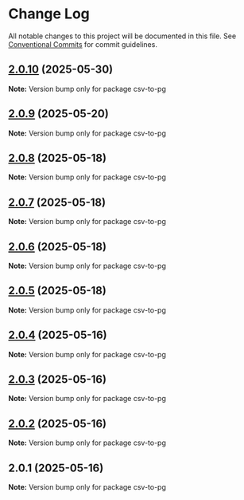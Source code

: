 # Change Log

All notable changes to this project will be documented in this file.
See [Conventional Commits](https://conventionalcommits.org) for commit guidelines.

## [2.0.10](https://github.com/launchql/launchql/compare/csv-to-pg@2.0.9...csv-to-pg@2.0.10) (2025-05-30)

**Note:** Version bump only for package csv-to-pg





## [2.0.9](https://github.com/launchql/launchql/compare/csv-to-pg@2.0.8...csv-to-pg@2.0.9) (2025-05-20)

**Note:** Version bump only for package csv-to-pg





## [2.0.8](https://github.com/launchql/launchql/compare/csv-to-pg@2.0.7...csv-to-pg@2.0.8) (2025-05-18)

**Note:** Version bump only for package csv-to-pg





## [2.0.7](https://github.com/launchql/launchql/compare/csv-to-pg@2.0.6...csv-to-pg@2.0.7) (2025-05-18)

**Note:** Version bump only for package csv-to-pg





## [2.0.6](https://github.com/launchql/launchql/compare/csv-to-pg@2.0.5...csv-to-pg@2.0.6) (2025-05-18)

**Note:** Version bump only for package csv-to-pg





## [2.0.5](https://github.com/launchql/launchql/compare/csv-to-pg@2.0.4...csv-to-pg@2.0.5) (2025-05-18)

**Note:** Version bump only for package csv-to-pg





## [2.0.4](https://github.com/launchql/launchql/compare/csv-to-pg@2.0.3...csv-to-pg@2.0.4) (2025-05-16)

**Note:** Version bump only for package csv-to-pg





## [2.0.3](https://github.com/launchql/launchql/compare/csv-to-pg@2.0.2...csv-to-pg@2.0.3) (2025-05-16)

**Note:** Version bump only for package csv-to-pg





## [2.0.2](https://github.com/launchql/launchql/compare/csv-to-pg@2.0.1...csv-to-pg@2.0.2) (2025-05-16)

**Note:** Version bump only for package csv-to-pg





## 2.0.1 (2025-05-16)

**Note:** Version bump only for package csv-to-pg
